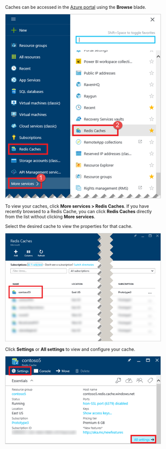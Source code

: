 Caches can be accessed in the [Azure portal](https://portal.azure.com) using the **Browse** blade.

![Azure Redis Cache Browse Blade](media/redis-cache-browse/redis-cache-browse.png)

To view your caches, click **More services > Redis Caches**. If you have recently browsed to a Redis Cache, you can click **Redis Caches** directly from the list without clicking **More services**.

Select the desired cache to view the properties for that cache.

![Azure Redis Cache Browse Cache List](media/redis-cache-browse/redis-caches.png)

Click **Settings** or **All settings** to view and configure your cache.

![Redis Cache All Settings](media/redis-cache-browse/redis-cache-blade.png)